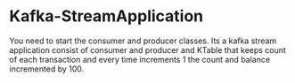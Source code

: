 # Kafka-StreamApplication
You need to start the consumer and producer classes.
Its a kafka stream application consist of consumer and producer and KTable that keeps count of each transaction and every time increments 1 the count and 
balance incremented by 100.
